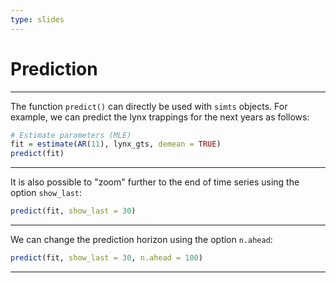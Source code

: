 ```yaml
---
type: slides
---
```


# Prediction

---

The function `predict()` can directly be used with `simts` objects. For example, we can predict the lynx trappings for the next years as follows:

```r
# Estimate parameters (MLE)
fit = estimate(AR(11), lynx_gts, demean = TRUE)
predict(fit)
```

---

It is also possible to "zoom" further to the end of time series using the option `show_last`:

```r
predict(fit, show_last = 30)
```

---

We can change the prediction horizon using the option `n.ahead`:

```r
predict(fit, show_last = 30, n.ahead = 100)
```

---

